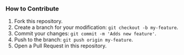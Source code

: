 ### How to Contribute

1.  Fork this repository.
2.  Create a branch for your modification: `git checkout -b my-feature`.
3.  Commit your changes: `git commit -m 'Adds new feature'`.
4.  Push to the branch: `git push origin my-feature`.
5.  Open a Pull Request in this repository.
